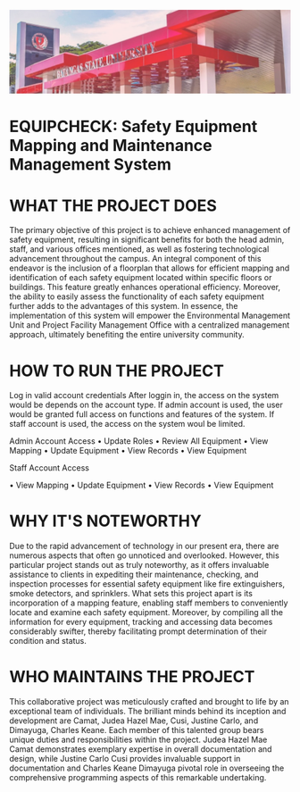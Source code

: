 ![bsu-bg](src/assets/bsu-a.png)

# EQUIPCHECK: Safety Equipment Mapping and Maintenance Management System
# WHAT THE PROJECT DOES
The primary objective of this project is to achieve enhanced management of safety equipment, resulting in significant benefits for both the head admin, staff, and various offices mentioned, as well as fostering technological advancement throughout the campus. An integral component of this endeavor is the inclusion of a floorplan that allows for efficient mapping and identification of each safety equipment located within specific floors or buildings. 
This feature greatly enhances operational efficiency. Moreover, the ability to easily assess the functionality of each safety equipment further adds to the advantages of this system. 
In essence, the implementation of this system will empower the Environmental Management Unit and Project Facility Management Office with a centralized management approach, ultimately benefiting the entire university community.

# HOW TO RUN THE PROJECT
Log in valid account credentials
After loggin in, the access on the system would be depends on the account type.
 If admin account is used, the user would be granted full access on functions and features of the system.
 If staff account is used, the access on the system woul be limited.

 Admin Account Access
 • Update Roles
 • Review All Equipment
 • View Mapping
 • Update Equipment
 • View Records
 • View Equipment
 
 Staff Account Access
  
 • View Mapping
 • Update Equipment
 • View Records
 • View Equipment
 


# WHY IT'S NOTEWORTHY
Due to the rapid advancement of technology in our present era, there are numerous aspects that often go unnoticed and overlooked. However, this particular project stands out as truly noteworthy, as it offers invaluable assistance to clients in expediting their maintenance, checking, and inspection processes for essential safety equipment like fire extinguishers, smoke detectors, and sprinklers. 
What sets this project apart is its incorporation of a mapping feature, enabling staff members to conveniently locate and examine each safety equipment. Moreover, by compiling all the information for every equipment, tracking and accessing data becomes considerably swifter, thereby facilitating prompt determination of their condition and status.

# WHO MAINTAINS THE PROJECT
This collaborative project was meticulously crafted and brought to life by an exceptional team of individuals. 
The brilliant minds behind its inception and development are Camat, Judea Hazel Mae, Cusi, Justine Carlo, and Dimayuga, Charles Keane. Each member of this talented group bears unique duties and responsibilities within the project.
Judea Hazel Mae Camat demonstrates exemplary expertise in overall documentation and design, while Justine Carlo Cusi provides invaluable support in documentation and Charles Keane Dimayuga pivotal role in overseeing the comprehensive programming aspects of this remarkable undertaking.
